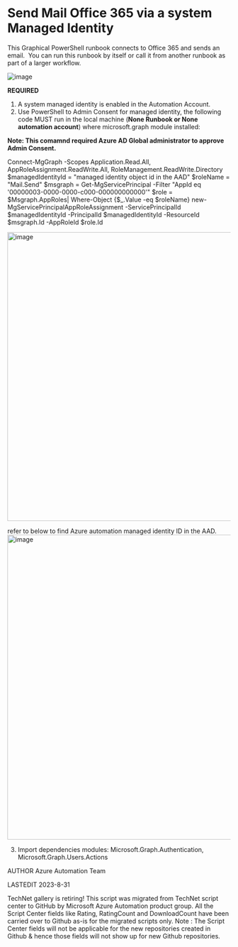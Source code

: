 ﻿Send Mail Office 365 via a system Managed Identity
====================

This Graphical PowerShell runbook connects to Office 365 and sends an email.  You can run this runbook by itself or call it from another runbook as part of a larger workflow.


![image](https://github.com/c5245010/send-mail-office-365/assets/98794426/e6fa7906-1cc6-4d46-9e0e-21e41bb0f4c4)



**REQUIRED**
1. A system managed identity is enabled in the Automation Account.
2. Use PowerShell to Admin Consent for managed identity, the following code MUST run in the local machine (**None Runbook or None automation account**) where microsoft.graph module installed:

**Note: This comamnd required Azure AD Global administrator to approve Admin Consent.**

Connect-MgGraph -Scopes Application.Read.All, AppRoleAssignment.ReadWrite.All, RoleManagement.ReadWrite.Directory
$managedIdentityId = "managed identity object id in the AAD"
$roleName = "Mail.Send"
$msgraph = Get-MgServicePrincipal -Filter "AppId eq '00000003-0000-0000-c000-000000000000'"
$role = $Msgraph.AppRoles| Where-Object {$_.Value -eq $roleName} 
new-MgServicePrincipalAppRoleAssignment -ServicePrincipalId $managedIdentityId -PrincipalId $managedIdentityId -ResourceId $msgraph.Id -AppRoleId $role.Id 


<img width="651" alt="image" src="https://github.com/c5245010/send-mail-office-365/assets/98794426/1d32315b-7ac8-4390-9aa1-3516b0fc0744">

refer to below to find Azure automation managed identity ID in the AAD.
<img width="687" alt="image" src="https://github.com/c5245010/send-mail-office-365/assets/98794426/36f938bb-0338-4438-9354-70efec97ad77">


3. Import dependencies modules: Microsoft.Graph.Authentication, Microsoft.Graph.Users.Actions


AUTHOR
Azure Automation Team 

LASTEDIT
2023-8-31


TechNet gallery is retiring! This script was migrated from TechNet script center to GitHub by Microsoft Azure Automation product group. All the Script Center fields like Rating, RatingCount and DownloadCount have been carried over to Github as-is for the migrated scripts only. Note : The Script Center fields will not be applicable for the new repositories created in Github & hence those fields will not show up for new Github repositories.
